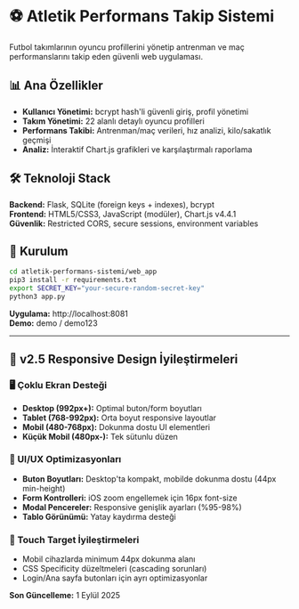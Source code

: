 # ⚽ Atletik Performans Takip Sistemi

Futbol takımlarının oyuncu profillerini yönetip antrenman ve maç performanslarını takip eden güvenli web uygulaması.

## 📊 Ana Özellikler

- **Kullanıcı Yönetimi:** bcrypt hash'li güvenli giriş, profil yönetimi
- **Takım Yönetimi:** 22 alanlı detaylı oyuncu profilleri
- **Performans Takibi:** Antrenman/maç verileri, hız analizi, kilo/sakatlık geçmişi
- **Analiz:** İnteraktif Chart.js grafikleri ve karşılaştırmalı raporlama

## 🛠️ Teknoloji Stack

**Backend:** Flask, SQLite (foreign keys + indexes), bcrypt  
**Frontend:** HTML5/CSS3, JavaScript (modüler), Chart.js v4.4.1  
**Güvenlik:** Restricted CORS, secure sessions, environment variables

## 🚀 Kurulum

```bash
cd atletik-performans-sistemi/web_app
pip3 install -r requirements.txt
export SECRET_KEY="your-secure-random-secret-key"
python3 app.py
```

**Uygulama:** http://localhost:8081  
**Demo:** demo / demo123

---

## 📱 v2.5 Responsive Design İyileştirmeleri

### 🖥️ Çoklu Ekran Desteği
- **Desktop (992px+):** Optimal buton/form boyutları
- **Tablet (768-992px):** Orta boyut responsive layoutlar
- **Mobil (480-768px):** Dokunma dostu UI elementleri
- **Küçük Mobil (480px-):** Tek sütunlu düzen

### 📐 UI/UX Optimizasyonları
- **Buton Boyutları:** Desktop'ta kompakt, mobilde dokunma dostu (44px min-height)
- **Form Kontrolleri:** iOS zoom engellemek için 16px font-size
- **Modal Pencereler:** Responsive genişlik ayarları (%95-98%)
- **Tablo Görünümü:** Yatay kaydırma desteği

### 🎯 Touch Target İyileştirmeleri
- Mobil cihazlarda minimum 44px dokunma alanı
- CSS Specificity düzeltmeleri (cascading sorunları)
- Login/Ana sayfa butonları için ayrı optimizasyonlar

**Son Güncelleme:** 1 Eylül 2025